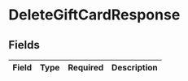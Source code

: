 # DeleteGiftCardResponse


## Fields

| Field       | Type        | Required    | Description |
| ----------- | ----------- | ----------- | ----------- |